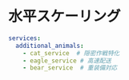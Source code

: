 # 水平スケーリング

```yaml
services:
  additional_animals:
    - cat_service  # 隠密作戦特化
    - eagle_service # 高速配送
    - bear_service  # 重装備対応
```